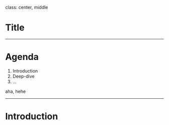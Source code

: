 class: center, middle 

# Title 

---

# Agenda 

1. Introduction 
2. Deep-dive 
3. ... 

aha, hehe

---

# Introduction